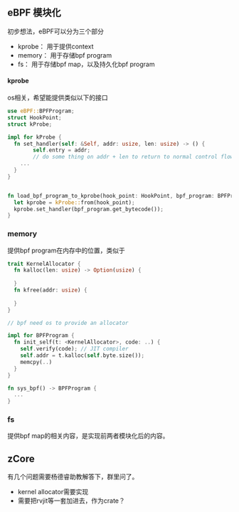 ## eBPF 模块化

初步想法，eBPF可以分为三个部分

- kprobe： 用于提供context
- memory： 用于存储bpf program
- fs： 用于存储bpf map，以及持久化bpf program

#### kprobe

os相关，希望能提供类似以下的接口

```rust
use eBPF::BPFProgram;
struct HookPoint;
struct kProbe;

impl for kProbe {
  fn set_handler(self: &Self, addr: usize, len: usize) -> () {
    	self.entry = addr;
    	// do some thing on addr + len to return to normal control flow
    ...
  }
}


fn load_bpf_program_to_kprobe(hook_point: HookPoint, bpf_program: BPFProgram) -> kProbe {
  let kprobe = kProbe::from(hook_point);
  kprobe.set_handler(bpf_program.get_bytecode());
}

```

### memory

提供bpf program在内存中的位置，类似于

```rust
trait KernelAllocator {
  fn kalloc(len: usize) -> Option(usize) {
    
  }
  fn kfree(addr: usize) {
    
  }
}

// bpf need os to provide an allocator 

impl for BPFProgram {
  fn init_self(t: <KernelAllocator>, code: ..) {
    self.verify(code); // JIT compiler
    self.addr = t.kalloc(self.byte.size());
    memcpy(..)
  }
}

fn sys_bpf() -> BPFProgram {
  ...
}
```

### fs

提供bpf map的相关内容，是实现前两者模块化后的内容。

## zCore

有几个问题需要杨德睿助教解答下，群里问了。

- kernel allocator需要实现
- 需要把rvjit等一套加进去，作为crate？

